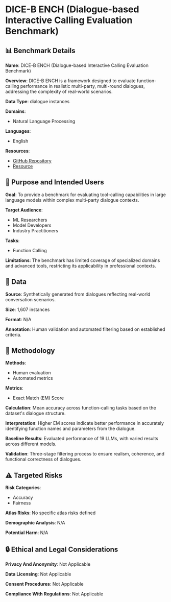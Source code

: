 # DICE-B ENCH (Dialogue-based Interactive Calling Evaluation Benchmark)

## 📊 Benchmark Details

**Name**: DICE-B ENCH (Dialogue-based Interactive Calling Evaluation Benchmark)

**Overview**: DICE-B ENCH is a framework designed to evaluate function-calling performance in realistic multi-party, multi-round dialogues, addressing the complexity of real-world scenarios.

**Data Type**: dialogue instances

**Domains**:
- Natural Language Processing

**Languages**:
- English

**Resources**:
- [GitHub Repository](https://github.com/snuhcc/DICE-Bench)
- [Resource](https://huggingface.co/datasets/OfficerChul/DICE-BENCH)

## 🎯 Purpose and Intended Users

**Goal**: To provide a benchmark for evaluating tool-calling capabilities in large language models within complex multi-party dialogue contexts.

**Target Audience**:
- ML Researchers
- Model Developers
- Industry Practitioners

**Tasks**:
- Function Calling

**Limitations**: The benchmark has limited coverage of specialized domains and advanced tools, restricting its applicability in professional contexts.

## 💾 Data

**Source**: Synthetically generated from dialogues reflecting real-world conversation scenarios.

**Size**: 1,607 instances

**Format**: N/A

**Annotation**: Human validation and automated filtering based on established criteria.

## 🔬 Methodology

**Methods**:
- Human evaluation
- Automated metrics

**Metrics**:
- Exact Match (EM) Score

**Calculation**: Mean accuracy across function-calling tasks based on the dataset's dialogue structure.

**Interpretation**: Higher EM scores indicate better performance in accurately identifying function names and parameters from the dialogue.

**Baseline Results**: Evaluated performance of 19 LLMs, with varied results across different models.

**Validation**: Three-stage filtering process to ensure realism, coherence, and functional correctness of dialogues.

## ⚠️ Targeted Risks

**Risk Categories**:
- Accuracy
- Fairness

**Atlas Risks**:
No specific atlas risks defined

**Demographic Analysis**: N/A

**Potential Harm**: N/A

## 🔒 Ethical and Legal Considerations

**Privacy And Anonymity**: Not Applicable

**Data Licensing**: Not Applicable

**Consent Procedures**: Not Applicable

**Compliance With Regulations**: Not Applicable
